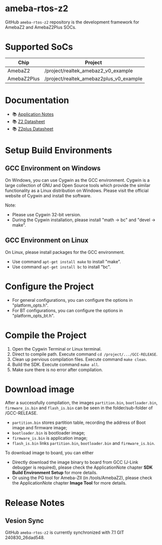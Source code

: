 # ameba-rtos-z2
GitHub `ameba-rtos-z2` repository is the development framework for AmebaZ2 and AmebaZ2Plus SOCs.

# Supported SoCs

|Chip         |                Project                 |
|-------------|----------------------------------------|
|AmebaZ2      |/project/realtek_amebaz2_v0_example     |
|AmebaZ2Plus  |/project/realtek_amebaz2plus_v0_example |

# Documentation
* :books: [Application Notes](https://github.com/Ameba-AIoT/ameba-rtos-z2/blob/main/doc/AN0500_Realtek_Ameba-ZII_Application_Note.pdf)
* :books: [Z2 Datasheet](https://github.com/Ameba-AIoT/ameba-rtos-z2/blob/main/doc/RTL8720Cx-VH2_Datasheet_V1.0_20230224.pdf)
* :books: [Z2plus Datasheet](https://github.com/Ameba-AIoT/ameba-rtos-z2/blob/main/doc/Realtek_AmebaZII+_Datasheet_v1.1.pdf)

# Setup Build Environments

## GCC Environment on Windows
On Windows, you can use Cygwin as the GCC environment. Cygwin is a large collection of GNU and Open Source tools which provide the similar functionality as a Linux distribution on Windows. Please visit the official website of Cygwin and install the software.

Note:
* Please use Cygwin 32-bit version.
* During the Cygwin installation, please install "math -> bc" and "devel -> make".

## GCC Environment on Linux
On Linux, please install packages for the GCC environment.
* Use command `apt-get install make` to install "make".
* Use command `apt-get install bc` to install "bc".

# Configure the Project
* For general configurations, you can configure the options in "platform_opts.h".
* For BT configurations, you can configure the options in "platform_opts_bt.h".

# Compile the Project
1) Open the Cygwin Terminal or Linux terminal.
2) Direct to compile path. Execute command `cd /project/.../GCC-RELEASE`.
3) Clean up pervious compilation files. Execute command `make clean`.
4) Build the SDK. Execute command `make all`.
5) Make sure there is no error after compilation.

# Download image
After a successfully compilation, the images `partition.bin`, `bootloader.bin`, `firmware_is.bin` and `flash_is.bin` can be seen in the folder/sub-folder of /GCC-RELEASE.
* `partition.bin` stores partition table, recording the address of Boot image and firmware image;
* `bootloader.bin` is bootloader image;
* `firmware_is.bin` is application image;
* `flash_is.bin` links `partition.bin`, `bootloader.bin` and `firmware_is.bin`.

To download image to board, you can either
* Directly download the image binary to board from GCC (J-Link debugger is required), please check the ApplicationNote chapter **SDK Build Environment Setup** for more details.
* Or using the PG tool for Ameba-ZII (in /tools/AmebaZ2), please check the ApplicationNote chapter **Image Tool** for more details.

# Release Notes

## Vesion Sync
GitHub `ameba-rtos-z2` is currently synchronized with 7.1 GIT 240830_26dad548.
